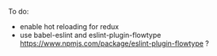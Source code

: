 To do:
 - enable hot reloading for redux
 - use babel-eslint and eslint-plugin-flowtype https://www.npmjs.com/package/eslint-plugin-flowtype ?
